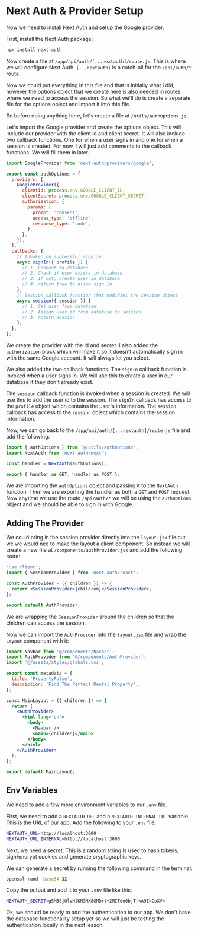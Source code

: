 # Next Auth & Provider Setup

Now we need to install Next Auth and setup the Google provider. 

First, install the Next Auth package:

```bash
npm install next-auth
```

Now create a file at `/app/api/auth/[...nextauth]/route.js`. This is where we will configure Next Auth. `[...nextauth]` is a catch-all for the `/api/auth/*` route.

Now we could put everything in this file and that is initially what I did, however the options object that we create here is also needed in routes where we need to access the session. So what we'll do is create a separate file for the options object and import it into this file.

So before doing anything here, let's create a file at `/utils/authOptions.js`.

Let's import the Google provider and create the options object. This will include our provider with the client id and client secret. It will also include two callback functions. One for when a user signs in and one for when a session is created. For now, I will just add comments to the callback functions. We will fill them in later.

```js
import GoogleProvider from 'next-auth/providers/google';

export const authOptions = {
  providers: [
    GoogleProvider({
      clientId: process.env.GOOGLE_CLIENT_ID,
      clientSecret: process.env.GOOGLE_CLIENT_SECRET,
      authorization: {
        params: {
          prompt: 'consent',
          access_type: 'offline',
          response_type: 'code',
        },
      },
    }),
  ],
  callbacks: {
    // Invoked on successful sign in
    async signIn({ profile }) {
      // 1. Connect to database
      // 2. Check if user exists in database
      // 3. If not, create user in database
      // 4. return true to allow sign in
    },
    // Session callback function that modifies the session object
    async session({ session }) {
      // 1. Get user from database
      // 2. Assign user id from database to session
      // 3. return session
    },
  },
};
```

We create the provider with the id and secret. I also added the `authorization` block which will make it so it doesn't automatically sign in with the same Google account. It will always let you select.

We also added the two callback functions. The `signIn` callback function is invoked when a user signs in. We will use this to create a user in our database if they don't already exist.

The `session` callback function is invoked when a session is created. We will use this to add the user id to the session. The `signIn` callback has access to the `profile` object which contains the user's information. The `session` callback has access to the `session` object which contains the session information.

Now, we can go back to the `/app/api/auth/[...nextauth]/route.js` file and add the following:

```js
import { authOptions } from '@/utils/authOptions';
import NextAuth from 'next-auth/next';

const handler = NextAuth(authOptions);

export { handler as GET, handler as POST };
```

We are importing the `authOptions` object and passing it to the `NextAuth` function. Then we are exporting the handler as both a `GET` and `POST` request. Now anytime we use the route `/api/auth/*` we will be using the `authOptions` object and we should be able to sign in with Google.


## Adding The Provider

We could bring in the session provider directly into the `layout.jsx` file but we we would nee to make the layout a client component. So instead we will create a new file at `/components/authProvider.jsx` and add the following code:

```jsx
'use client';
import { SessionProvider } from 'next-auth/react';

const AuthProvider = ({ children }) => {
  return <SessionProvider>{children}</SessionProvider>;
};

export default AuthProvider;
```

We are wrapping the `SessionProvider` around the children so that the children can access the session.

Now we can import the `AuthProvider` into the `layout.jsx` file and wrap the `Layout` component with it:

```jsx
import Navbar from '@/components/Navbar';
import AuthProvider from '@/components/AuthProvider';
import '@/assets/styles/globals.css';

export const metadata = {
  title: 'PropertyPulse',
  description: 'Find The Perfect Rental Property',
};

const MainLayout = ({ children }) => {
  return (
    <AuthProvider>
      <html lang='en'>
        <body>
          <Navbar />
          <main>{children}</main>
        </body>
      </html>
    </AuthProvider>
  );
};

export default MainLayout;
```

## Env Variables

We need to add a few more environment variables to our `.env` file.

First, we need to add a `NEXTAUTH_URL` and a `NEXTAUTH_INTERNAL_URL` variable. This is the URL of our app. Add the following to your `.env` file:

```bash
NEXTAUTH_URL=http://localhost:3000
NEXTAUTH_URL_INTERNAL=http://localhost:3000
```

Next, we need a secret. This is a random string is used to hash tokens, sign/encrypt cookies and generate cryptographic keys.

We can generate a secret by running the following command in the terminal:

```bash
openssl rand -base64 32
```

Copy the output and add it to your `.env` file like this:

```bash
NEXTAUTH_SECRET=g5M58jOlvHlKM3MX8GMDrt+2MITdo6bjTrkA9IkCoXV=
```

Ok, we should be ready to add the authentication to our app. We don't have the database functionality setup yet so we will just be testing the authentication locally in the next lesson.

